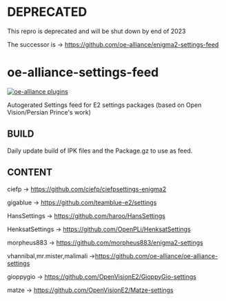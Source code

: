 # DEPRECATED

This repro is deprecated and will be shut down by end of 2023

The successor is -> https://github.com/oe-alliance/enigma2-settings-feed

# oe-alliance-settings-feed

[![oe-alliance plugins](https://github.com/oe-alliance/oe-alliance-settings-feed/actions/workflows/build.yml/badge.svg)](https://github.com/oe-alliance/oe-alliance-settings-feed/actions/workflows/build.yml)

Autogerated Settings feed for E2 settings packages (based on Open Vision/Persian Prince's work)

## BUILD
Daily update build of IPK files and the Package.gz to use as feed.

## CONTENT
ciefp -> https://github.com/ciefp/ciefpsettings-enigma2

gigablue -> https://github.com/teamblue-e2/settings

HansSettings -> https://github.com/haroo/HansSettings

HenksatSettings -> https://github.com/OpenPLi/HenksatSettings

morpheus883 -> https://github.com/morpheus883/enigma2-settings

vhannibal,mr.mister,malimali ->https://github.com/oe-alliance/oe-alliance-settings

gioppygio -> https://github.com/OpenVisionE2/GioppyGio-settings

matze -> https://github.com/OpenVisionE2/Matze-settings
